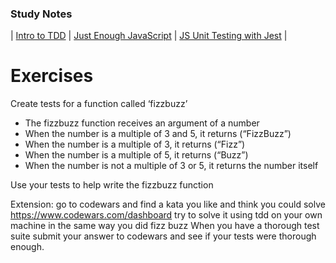 ### Study Notes
| [Intro to TDD](https://github.com/getfutureproof/fp_guides_wiki/wiki/Intro-to-TDD) | [Just Enough JavaScript](https://github.com/getfutureproof/fp_guides_wiki/wiki/Just-Enough-JavaScript) | [JS Unit Testing with Jest](https://github.com/getfutureproof/fp_guides_wiki/wiki/JS-Unit-Testing-with-Jest) |

# Exercises
Create tests for a function called ‘fizzbuzz’
- The fizzbuzz function receives an argument of a number
- When the number is a multiple of 3 and 5, it returns (“FizzBuzz”)
- When the number is a multiple of 3, it returns (“Fizz”)
- When the number is a multiple of 5, it returns (“Buzz”)
- When the number is not a multiple of 3 or 5, it returns the number itself

Use your tests to help write the fizzbuzz function

Extension: go to codewars and find a kata you like and think you could solve 
https://www.codewars.com/dashboard
try to solve it using tdd on your own machine in the same way you did fizz buzz
When you have a thorough test suite submit your answer to codewars and see if your tests were thorough enough.

